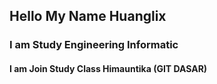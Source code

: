 ## Hello My Name Huanglix

### I am Study Engineering Informatic

#### I am Join Study Class Himauntika (GIT DASAR)
